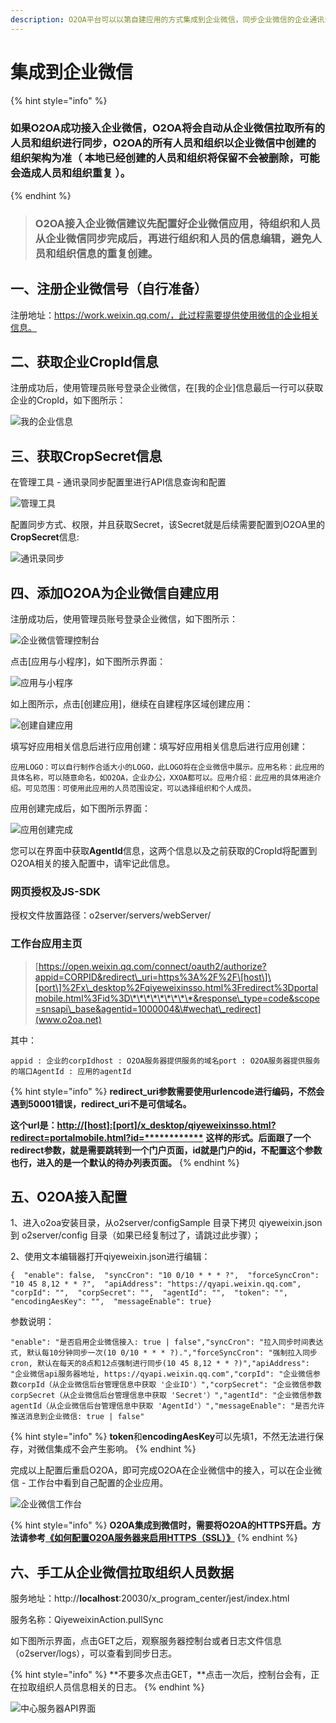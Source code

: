 ```yaml
---
description: O2OA平台可以以第自建应用的方式集成到企业微信，同步企业微信的企业通讯录作为本地组织人员架构，并且可以将待办等通知直接推送到企业微信进行消息提醒。
---
```


# 集成到企业微信

{% hint style="info" %}
### 如果O2OA成功接入企业微信，O2OA将会自动从企业微信拉取所有的人员和组织进行同步，O2OA的所有人员和组织以企业微信中创建的组织架构为准（ 本地已经创建的人员和组织将保留不会被删除，可能会造成人员和组织重复 ）。 <a id="h2_1"></a>
{% endhint %}

> ### O2OA接入企业微信建议先配置好企业微信应用，待组织和人员从企业微信同步完成后，再进行组织和人员的信息编辑，避免人员和组织信息的重复创建。 <a id="h2_2"></a>

## 一、注册企业微信号（自行准备） <a id="h1_3"></a>

注册地址：https://work.weixin.qq.com/，此过程需要提供使用微信的企业相关信息。

## 二、获取企业CropId信息 <a id="h1_4"></a>

注册成功后，使用管理员账号登录企业微信，在\[我的企业\]信息最后一行可以获取企业的CropId，如下图所示：

![&#x6211;&#x7684;&#x4F01;&#x4E1A;&#x4FE1;&#x606F;](../../.gitbook/assets/07e2b7704784ec8927b4eb610fb8ea48b16.jpg)

## 三、获取CropSecret信息 <a id="h1_4"></a>

在管理工具 - 通讯录同步配置里进行API信息查询和配置

![&#x7BA1;&#x7406;&#x5DE5;&#x5177;](../../.gitbook/assets/ecbe863bf8af5344779bdb5b47dde8379b6.jpg)

 配置同步方式、权限，并且获取Secret，该Secret就是后续需要配置到O2OA里的**CropSecret**信息:

![&#x901A;&#x8BAF;&#x5F55;&#x540C;&#x6B65;](../../.gitbook/assets/70b5beddedcb09f336ef033644673dd8ccf.jpg)

## 四、添加O2OA为企业微信自建应用 <a id="h1_5"></a>

注册成功后，使用管理员账号登录企业微信，如下图所示：

![&#x4F01;&#x4E1A;&#x5FAE;&#x4FE1;&#x7BA1;&#x7406;&#x63A7;&#x5236;&#x53F0;](../../.gitbook/assets/b1da324dd56723d2fd3ce88c061b00c97ef.jpg)

点击\[应用与小程序\]，如下图所示界面：

![&#x5E94;&#x7528;&#x4E0E;&#x5C0F;&#x7A0B;&#x5E8F;](../../.gitbook/assets/28a23f72b07f86fdd975fd22bb689c8914d.jpg)

如上图所示，点击\[创建应用\]，继续在自建程序区域创建应用：

![&#x521B;&#x5EFA;&#x81EA;&#x5EFA;&#x5E94;&#x7528;](../../.gitbook/assets/829440fc2cbd56f13c6ebee3e0d27431981.jpg)

填写好应用相关信息后进行应用创建：填写好应用相关信息后进行应用创建：

```text
应用LOGO：可以自行制作合适大小的LOGO，此LOGO将在企业微信中展示。应用名称：此应用的具体名称，可以随意命名，如O2OA，企业办公，XXOA都可以。应用介绍：此应用的具体用途介绍。可见范围：可使用此应用的人员范围设定，可以选择组织和个人成员。
```

应用创建完成后，如下图所示界面：

![&#x5E94;&#x7528;&#x521B;&#x5EFA;&#x5B8C;&#x6210;](../../.gitbook/assets/4627af194ba3a85652d778572c5ea851ce0.jpg)

您可以在界面中获取**AgentId**信息，这两个信息以及之前获取的CropId将配置到O2OA相关的接入配置中，请牢记此信息。

###  **网页授权及JS-SDK**

授权文件放置路径：o2server/servers/webServer/

###  **工作台应用主页**

> [https://open.weixin.qq.com/connect/oauth2/authorize?appid=CORPID&redirect\_uri=https%3A%2F%2F\[host\]\[port\]%2Fx\_desktop%2Fqiyeweixinsso.html%3Fredirect%3Dportalmobile.html%3Fid%3D\*\*\*\*\*\*\*\*\*&response\_type=code&scope=snsapi\_base&agentid=1000004&\#wechat\_redirect](www.o2oa.net)

其中：

```text
appid : 企业的corpIdhost : O2OA服务器提供服务的域名port : O2OA服务器提供服务的端口AgentId : 应用的agentId
```

{% hint style="info" %}
 **redirect\_uri参数需要使用urlencode进行编码，不然会遇到50001错误，redirect\_uri不是可信域名。**

**这个url是：**[**http://\[host\]:\[port\]/x\_desktop/qiyeweixinsso.html?redirect=portalmobile.html?id=\*\*\*\*\*\*\*\*\*\*\*\***](www.o2oa.net) **这样的形式。后面跟了一个redirect参数，就是需要跳转到一个门户页面，id就是门户的id，不配置这个参数也行，进入的是一个默认的待办列表页面。**
{% endhint %}



## 五、O2OA接入配置 <a id="h1_6"></a>

1、进入o2oa安装目录，从o2server/configSample 目录下拷贝 qiyeweixin.json 到 o2server/config 目录（如果已经复制过了，请跳过此步骤）；

2、使用文本编辑器打开qiyeweixin.json进行编辑：

```text
{  "enable": false,  "syncCron": "10 0/10 * * * ?",  "forceSyncCron": "10 45 8,12 * * ?",  "apiAddress": "https://qyapi.weixin.qq.com",  "corpId": "",  "corpSecret": "",  "agentId": "",  "token": "",  "encodingAesKey": "",  "messageEnable": true}
```

参数说明：

```text
"enable": "是否启用企业微信接入: true | false","syncCron": "拉入同步时间表达式, 默认每10分钟同步一次(10 0/10 * * * ?).","forceSyncCron": "强制拉入同步cron, 默认在每天的8点和12点强制进行同步(10 45 8,12 * * ?)","apiAddress": "企业微信api服务器地址, https://qyapi.weixin.qq.com","corpId": "企业微信参数corpId（从企业微信后台管理信息中获取 '企业ID'）","corpSecret": "企业微信参数corpSecret（从企业微信后台管理信息中获取 'Secret'）","agentId": "企业微信参数agentId（从企业微信后台管理信息中获取 'AgentId'）","messageEnable": "是否允许推送消息到企业微信: true | false"
```

{% hint style="info" %}
 **token**和**encodingAesKey**可以先填1，不然无法进行保存，对微信集成不会产生影响。
{% endhint %}

完成以上配置后重启O2OA，即可完成O2OA在企业微信中的接入，可以在企业微信 - 工作台中看到自己配置的企业应用。

![&#x4F01;&#x4E1A;&#x5FAE;&#x4FE1;&#x5DE5;&#x4F5C;&#x53F0;](../../.gitbook/assets/69cc9d7766cfc9e405a3c4a57426c23c3e6.jpg)

{% hint style="info" %}
 **O2OA集成到微信时，需要将O2OA的HTTPS开启。方法请参考**[**《如何配置O2OA服务器来启用HTTPS（SSL）》**](https://my.oschina.net/u/3931542/blog/2999285)
{% endhint %}

## **六**、手工从企业微信拉取组织人员数据 <a id="h1_7"></a>

 服务地址：http://**localhost**:20030/x\_program\_center/jest/index.html

服务名称：QiyeweixinAction.pullSync

如下图所示界面，点击GET之后，观察服务器控制台或者日志文件信息（o2server/logs），可以查看到同步日志。

{% hint style="info" %}
 **不要多次点击GET，**点击一次后，控制台会有，正在拉取组织人员信息相关的日志。
{% endhint %}

![&#x4E2D;&#x5FC3;&#x670D;&#x52A1;&#x5668;API&#x754C;&#x9762;](../../.gitbook/assets/qq-jie-tu-20190922141109.png)







